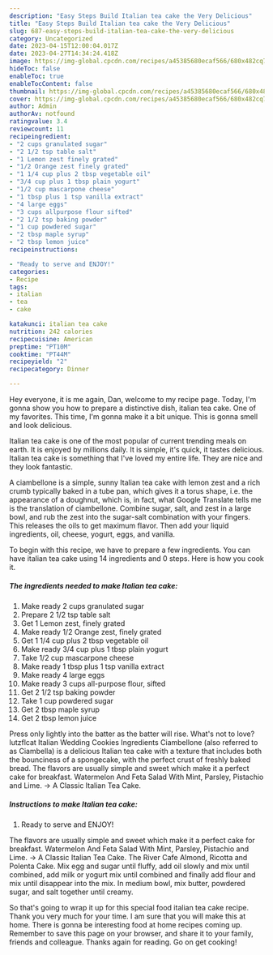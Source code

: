 ```yaml
---
description: "Easy Steps Build Italian tea cake the Very Delicious"
title: "Easy Steps Build Italian tea cake the Very Delicious"
slug: 687-easy-steps-build-italian-tea-cake-the-very-delicious
category: Uncategorized
date: 2023-04-15T12:00:04.017Z
date: 2023-04-27T14:34:24.418Z
image: https://img-global.cpcdn.com/recipes/a45385680ecaf566/680x482cq70/italian-tea-cake-recipe-main-photo.jpg
hideToc: false
enableToc: true
enableTocContent: false
thumbnail: https://img-global.cpcdn.com/recipes/a45385680ecaf566/680x482cq70/italian-tea-cake-recipe-main-photo.jpg
cover: https://img-global.cpcdn.com/recipes/a45385680ecaf566/680x482cq70/italian-tea-cake-recipe-main-photo.jpg
author: Admin
authorAv: notfound
ratingvalue: 3.4
reviewcount: 11
recipeingredient:
- "2 cups granulated sugar"
- "2 1/2 tsp table salt"
- "1 Lemon zest finely grated"
- "1/2 Orange zest finely grated"
- "1 1/4 cup plus 2 tbsp vegetable oil"
- "3/4 cup plus 1 tbsp plain yogurt"
- "1/2 cup mascarpone cheese"
- "1 tbsp plus 1 tsp vanilla extract"
- "4 large eggs"
- "3 cups allpurpose flour sifted"
- "2 1/2 tsp baking powder"
- "1 cup powdered sugar"
- "2 tbsp maple syrup"
- "2 tbsp lemon juice"
recipeinstructions:

- "Ready to serve and ENJOY!"
categories:
- Recipe
tags:
- italian
- tea
- cake

katakunci: italian tea cake 
nutrition: 242 calories
recipecuisine: American
preptime: "PT10M"
cooktime: "PT44M"
recipeyield: "2"
recipecategory: Dinner

---
```



Hey everyone, it is me again, Dan, welcome to my recipe page. Today, I'm gonna show you how to prepare a distinctive dish, italian tea cake. One of my favorites. This time, I'm gonna make it a bit unique. This is gonna smell and look delicious.

Italian tea cake is one of the most popular of current trending meals on earth. It is enjoyed by millions daily. It is simple, it's quick, it tastes delicious. Italian tea cake is something that I've loved my entire life. They are nice and they look fantastic.

A ciambellone is a simple, sunny Italian tea cake with lemon zest and a rich crumb typically baked in a tube pan, which gives it a torus shape, i.e. the appearance of a doughnut, which is, in fact, what Google Translate tells me is the translation of ciambellone. Combine sugar, salt, and zest in a large bowl, and rub the zest into the sugar-salt combination with your fingers. This releases the oils to get maximum flavor. Then add your liquid ingredients, oil, cheese, yogurt, eggs, and vanilla.


To begin with this recipe, we have to prepare a few ingredients. You can have italian tea cake using 14 ingredients and 0 steps. Here is how you cook it.

<!--inarticleads1-->

##### The ingredients needed to make Italian tea cake:

1. Make ready 2 cups granulated sugar
1. Prepare 2 1/2 tsp table salt
1. Get 1 Lemon zest, finely grated
1. Make ready 1/2 Orange zest, finely grated
1. Get 1 1/4 cup plus 2 tbsp vegetable oil
1. Make ready 3/4 cup plus 1 tbsp plain yogurt
1. Take 1/2 cup mascarpone cheese
1. Make ready 1 tbsp plus 1 tsp vanilla extract
1. Make ready 4 large eggs
1. Make ready 3 cups all-purpose flour, sifted
1. Get 2 1/2 tsp baking powder
1. Take 1 cup powdered sugar
1. Get 2 tbsp maple syrup
1. Get 2 tbsp lemon juice


Press only lightly into the batter as the batter will rise. What&#39;s not to love? lutzflcat Italian Wedding Cookies Ingredients Ciambellone (also referred to as Ciambella) is a delicious Italian tea cake with a texture that includes both the bounciness of a spongecake, with the perfect crust of freshly baked bread. The flavors are usually simple and sweet which make it a perfect cake for breakfast. Watermelon And Feta Salad With Mint, Parsley, Pistachio and Lime. → A Classic Italian Tea Cake. 

<!--inarticleads2-->

##### Instructions to make Italian tea cake:


1. Ready to serve and ENJOY!

The flavors are usually simple and sweet which make it a perfect cake for breakfast. Watermelon And Feta Salad With Mint, Parsley, Pistachio and Lime. → A Classic Italian Tea Cake. The River Cafe Almond, Ricotta and Polenta Cake. Mix egg and sugar until fluffy, add oil slowly and mix until combined, add milk or yogurt mix until combined and finally add flour and mix until disappear into the mix. In medium bowl, mix butter, powdered sugar, and salt together until creamy. 

So that's going to wrap it up for this special food italian tea cake recipe. Thank you very much for your time. I am sure that you will make this at home. There is gonna be interesting food at home recipes coming up. Remember to save this page on your browser, and share it to your family, friends and colleague. Thanks again for reading. Go on get cooking!
